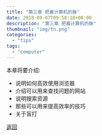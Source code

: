 ```yaml
---
title: "第三章 把着计算机的脉"
date: 2018-09-07T09:58:18+08:00
description: "第三章 把着计算机的脉"
thumbnail: "img/tn.png"
categories:
  - "tips"
tags:
  - "computer"
---
```


本章将要介绍:

- 说明如何高效使用浏览器
- 介绍可以用来查找问题的网站
- 说明搜索资源
- 那些可以用来提高效率的技巧
- 关于盲打

[返回](../)
